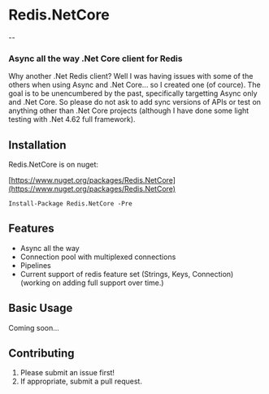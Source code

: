 # Redis.NetCore
--
### Async all the way .Net Core client for Redis
Why another .Net Redis client?  Well I was having issues with some of the others when using Async and .Net Core... so I created one (of cource).  The goal is to be unencumbered by the past, specifically targetting Async only and .Net Core.  So please do not ask to add sync versions of APIs or test on anything other than .Net Core projects (although I have done some light testing with .Net 4.62 full framework).

Installation
--

Redis.NetCore is on nuget:

[https://www.nuget.org/packages/Redis.NetCore](https://www.nuget.org/packages/Redis.NetCore)

    Install-Package Redis.NetCore -Pre 

Features
--

- Async all the way
- Connection pool with multiplexed connections
- Pipelines
- Current support of redis feature set (Strings, Keys, Connection) (working on adding full support over time.)


Basic Usage
--

Coming soon...

Contributing
--

1. Please submit an issue first!
2. If appropriate, submit a pull request.